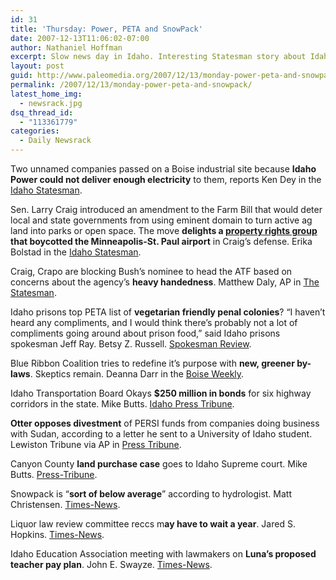```yaml
---
id: 31
title: 'Thursday: Power, PETA and SnowPack'
date: 2007-12-13T11:06:02-07:00
author: Nathaniel Hoffman
excerpt: Slow news day in Idaho. Interesting Statesman story about Idaho Power capacity, nothing about Craig in Bali, Transportation Board meets again to approve road funds. Read it here...
layout: post
guid: http://www.paleomedia.org/2007/12/13/monday-power-peta-and-snowpack/
permalink: /2007/12/13/monday-power-peta-and-snowpack/
latest_home_img:
  - newsrack.jpg
dsq_thread_id:
  - "113361779"
categories:
  - Daily Newsrack
---
```

Two unnamed companies passed on a Boise industrial site because **Idaho Power could not deliver enough electricity** to them, reports Ken Dey in the [Idaho Statesman](http://www.idahostatesman.com/newsupdates/story/237066.html).

Sen. Larry Craig introduced an amendment to the Farm Bill that would deter local and state governments from using eminent domain to turn active ag land into parks or open space. The move **delights a [property rights group](http://www.landrights.org/id/SenLarryCraig.htm) that boycotted the Minneapolis-St. Paul airport** in Craig&#8217;s defense. Erika Bolstad in the [Idaho Statesman](http://www.idahostatesman.com/idahopolitics/story/237057.html).

Craig, Crapo are blocking Bush&#8217;s nominee to head the ATF based on concerns about the agency&#8217;s **heavy handedness**. Matthew Daly, AP in [The Statesman](http://www.idahostatesman.com/idahopolitics/story/236677.html).

Idaho prisons top PETA list of **vegetarian friendly penal colonies**? “I haven’t heard any compliments, and I would think there’s probably not a lot of compliments going around about prison food,” said Idaho prisons spokesman Jeff Ray. Betsy Z. Russell. [Spokesman Review](http://www.spokesmanreview.com/breaking/story.asp?ID=12746).

Blue Ribbon Coalition tries to redefine it&#8217;s purpose with **new, greener by-laws**. Skeptics remain. Deanna Darr in the [Boise Weekly](http://www.boiseweekly.com/gyrobase/Content?oid=oid%3A309552).

Idaho Transportation Board Okays **$250 million in bonds** for six highway corridors in the state. Mike Butts. [Idaho Press Tribune](http://www.idahopress.com/?id=2416).

**Otter opposes divestment** of PERSI funds from companies doing business with Sudan, according to a letter he sent to a University of Idaho student. Lewiston Tribune via AP in [Press Tribune](http://hosted.ap.org/dynamic/stories/I/ID_OTTER_SUDAN_IDOL-?SITE=IDNCP&SECTION=HOME&TEMPLATE=DEFAULT).

Canyon County **land purchase case** goes to Idaho Supreme court. Mike Butts. [Press-Tribune](http://www.idahopress.com/news/?id=2417).

Snowpack is &#8220;**sort of below average**&#8221; according to hydrologist. Matt Christensen. [Times-News](http://www.magicvalley.com/articles/2007/12/13/news/top_story/126674.txt).

Liquor law review committee reccs m**ay have to wait a year**. Jared S. Hopkins. [Times-News](http://www.magicvalley.com/articles/2007/12/13/news/local_state/126672.txt).

Idaho Education Association meeting with lawmakers on **Luna&#8217;s proposed teacher pay plan**. John E. Swayze. [Times-News](http://www.magicvalley.com/articles/2007/12/13/news/local_state/126650.txt).